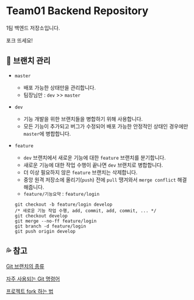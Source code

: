 # Team01 Backend Repository

1팀 백엔드 저장소입니다.

포크 뜨세요!

## 📁 브랜치 관리

- `master`
    - 배포 가능한 상태만을 관리합니다.
    - 팀장님만 : `dev` >> `master`

- `dev`
    - 기능 개발을 위한 브랜치들을 병합하기 위해 사용합니다.
    - 모든 기능이 추가되고 버그가 수정되어 배포 가능한 안정적인 상태인 경우에만 `master`에 병합합니다.

- `feature`
    - `dev` 브랜치에서 새로운 기능에 대한 `feature` 브랜치를 분기합니다.
    - 새로운 기능에 대한 작업 수행이 끝나면 `dev` 브랜치로 병합합니다.
    - 더 이상 필요하지 않은 `feature` 브랜치는 삭제합니다.
    - 중앙 원격 저장소에 올리기(`push`) 전에 `pull` 땡겨와서 `merge conflict` 해결해줍니다.
    - `feature/기능요약` : `feature/login`
    ```
    git checkout -b feature/login develop
    /* 새로운 기능 작업 수행, add, commit, add, commit, ... */ 
    git checkout develop
    git merge --no-ff feature/login
    git branch -d feature/login
    git push origin develop
    ```

## 💦 참고

[Git 브랜치의 종류](https://gmlwjd9405.github.io/2018/05/11/types-of-git-branch.html)

[자주 사용되는 Git 명령어](https://www.holaxprogramming.com/2018/11/01/git-commands/)

[프로젝트 fork 하는 법](https://salix97.tistory.com/223)
